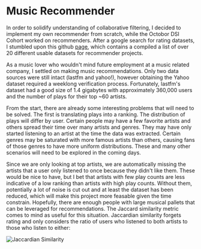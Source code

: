 # Music Recommender
In order to solidify understanding of collaborative filtering, I decided to implement my own recommender from scratch, while the Octobor DSI Cohort worked on recommenders. After a google search for rating datasets, I stumbled upon this github [page](https://gist.github.com/entaroadun/1653794), which contains a compiled a list of over 20 different usable datasets for recommender projects. 

As a music lover who wouldn't mind future employment at a music related company, I settled on making music recommendations. Only two data sources were still intact (lastfm and yahoo!), however obtaining the Yahoo dataset required a weeklong verification process. Fortunately, lastfm's dataset had a good size of 1.4 gigabytes with approximately 360,000 users and the number of plays for their top ~60 artists. 

From the start, there are already some interesting problems that will need to be solved. The first is translating plays into a ranking. The distribution of plays will differ by user. Certain people may have a few favorite artists and others spread their time over many artists and genres. They may have only started listening to an artist at the time the data was extracted. Certain genres may be saturated with more famous artists than others, causing fans of those genres to have more uniform distributions. These and many other scenarios will need to be explored in the coming days.

Since we are only looking at top artists, we are automatically missing the artists that a user only listened to once because they didn't like them. These would be nice to have, but I bet that artists with few play counts are less indicative of a low ranking than artists with high play counts. Without them, potentially a lot of noise is cut out and at least the dataset has been reduced, which will make this project more feasable given the time constrain. Hopefully, there are enough people with large musical pallets that can be leveraged for recommendations. The Jaccard similarity metric comes to mind as useful for this situation. Jaccardian similarity forgets rating and only considers the ratio of users who listened to both artists to those who listen to either: 

![Jaccardian Similarity](https://raw.githubusercontent.com/zipfian/recommendation-systems/master/images/jaccard_similarity.png?token=AGzbQGx_ItIc6x-B1c7TmsuyhUDp9d-jks5WZiItwA%3D%3D "Jaccardian Similarity")